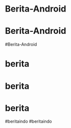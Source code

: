 # Berita-Android
# Berita-Android
#Berita-Android
# berita
# berita
# berita
#beritaindo
#beritaindo
